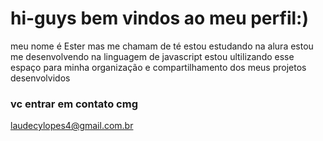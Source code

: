 # hi-guys bem vindos ao meu perfil:)
meu nome é Ester mas me chamam de té
estou estudando na alura
estou me desenvolvendo na linguagem de javascript
estou ultilizando esse espaço para minha organização e compartilhamento dos meus projetos desenvolvidos
### vc entrar em contato cmg


laudecylopes4@gmail.com.br


